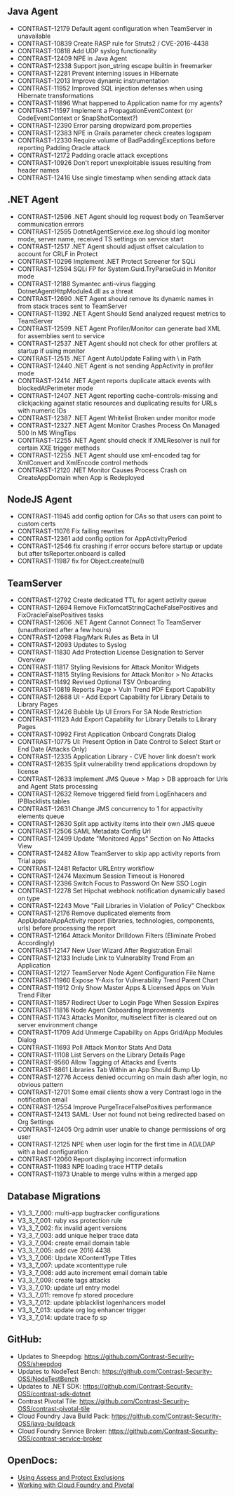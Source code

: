 <!--
title: "Contrast 3.3.7 - February 2017"
description: "Contrast 3.3.7 February 2017"
tags: "3.3.7 February Release Notes"
-->


## Java Agent
* CONTRAST-12179	Default agent configuration when TeamServer in unavailable
* CONTRAST-10839	Create RASP rule for Struts2 / CVE-2016-4438
* CONTRAST-10818	Add UDP syslog functionality
* CONTRAST-12409	NPE in Java Agent
* CONTRAST-12338	Support json_string escape builtin in freemarker
* CONTRAST-12281	Prevent interning issues in Hibernate
* CONTRAST-12013	Improve dynamic instrumentation
* CONTRAST-11952	Improved SQL injection defenses when using Hibernate transformations
* CONTRAST-11896	What happened to Application name for my agents?
* CONTRAST-11597	Implement a PropagationEventContext (or CodeEventContext or SnapShotContext?)
* CONTRAST-12390	Error parsing dropwizard pom.properties
* CONTRAST-12383	NPE in Grails parameter check creates logspam
* CONTRAST-12330	Require volume of BadPaddingExceptions before reporting Padding Oracle attack
* CONTRAST-12172	Padding oracle attack exceptions
* CONTRAST-10926	Don't report unexploitable issues resulting from header names
* CONTRAST-12416	Use single timestamp when sending attack data


## .NET Agent
* CONTRAST-12596	.NET Agent should log request body on TeamServer communication errrors
* CONTRAST-12595	DotnetAgentService.exe.log should log monitor mode, server name, received TS settings on service start
* CONTRAST-12517	.NET Agent should adjust offset calculation to account for CRLF in Protect 
* CONTRAST-10296	Implement .NET Protect Screener for SQLi
* CONTRAST-12594	SQLi FP for System.Guid.TryParseGuid in Monitor mode
* CONTRAST-12188	Symantec anti-virus flagging DotnetAgentHttpModule4.dll as a threat
* CONTRAST-12690	.NET Agent should remove its dynamic names in from stack traces sent to TeamServer
* CONTRAST-11392	.NET Agent Should Send analyzed request metrics to TeamServer
* CONTRAST-12599	.NET Agent Profiler/Monitor can generate bad XML for assemblies sent to service
* CONTRAST-12537	.NET Agent should not check for other profilers at startup if using monitor 
* CONTRAST-12515	.NET Agent AutoUpdate Failing with \\ in Path
* CONTRAST-12440	.NET Agent is not sending AppActivity in profiler mode
* CONTRAST-12414	.NET Agent reports duplicate attack events with blockedAtPerimeter mode 
* CONTRAST-12407	.NET Agent reporting cache-controls-missing and clickjacking against static resources and duplicating results for URLs with numeric IDs
* CONTRAST-12387	.NET Agent Whitelist Broken under monitor mode 
* CONTRAST-12327	.NET Agent Monitor Crashes Process On Managed 500 In MS WingTips
* CONTRAST-12255	.NET Agent should check if XMLResolver is null for certain XXE trigger methods
* CONTRAST-12255  .NET Agent should use xml-encoded tag for XmlConvert and XmlEncode control methods
* CONTRAST-12120	.NET Monitor Causes Process Crash on CreateAppDomain when App is Redeployed


## NodeJS Agent
* CONTRAST-11945	add config option for CAs so that users can point to custom certs
* CONTRAST-11076	Fix failing rewrites
* CONTRAST-12361	add config option for AppActivityPeriod
* CONTRAST-12546	fix crashing if error occurs before startup or update but after tsReporter.onboard is called
* CONTRAST-11987	fix for Object.create(null)

## TeamServer
* CONTRAST-12792	Create dedicated TTL for agent activity queue
* CONTRAST-12694	Remove FixTomcatStringCacheFalsePositives and FixOracleFalsePositives tasks
* CONTRAST-12606	.NET Agent Cannot Connect To TeamServer (unauthorized after a few hours)
* CONTRAST-12098	Flag/Mark Rules as Beta in UI
* CONTRAST-12093	Updates to Syslog
* CONTRAST-11830	Add Protection License Designation to Server Overview
* CONTRAST-11817	Styling Revisions for Attack Monitor Widgets
* CONTRAST-11815	Styling Revisions for Attack Monitor > No Attacks
* CONTRAST-11492	Revised Optional TSV Onboarding
* CONTRAST-10819	Reports Page > Vuln Trend PDF Export Capability
* CONTRAST-12688	UI - Add Export Capability for Library Details to Library Pages
* CONTRAST-12426	Bubble Up UI Errors For SA Node Restriction
* CONTRAST-11123	Add Export Capability for Library Details to Library Pages
* CONTRAST-10992	First Application Onboard Congrats Dialog
* CONTRAST-10775	UI: Present Option in Date Control to Select Start or End Date (Attacks Only)
* CONTRAST-12335	Application Library - CVE hover link doesn't work
* CONTRAST-12635	Split vulnerability trend applications dropdown by license
* CONTRAST-12633	Implement JMS Queue > Map > DB approach for Urls and Agent Stats processing
* CONTRAST-12632	Remove triggered field from LogEnhacers and IPBlacklists tables
* CONTRAST-12631	Change JMS concurrency to 1 for appactivity elements queue
* CONTRAST-12630	Split app activity items into their own JMS queue
* CONTRAST-12506	SAML Metadata Config Url
* CONTRAST-12499	Update "Monitored Apps" Section on No Attacks View
* CONTRAST-12482	Allow TeamServer to skip app activity reports from Trial apps
* CONTRAST-12481	Refactor URLEntry workflow
* CONTRAST-12474	Maximum Session Timeout is Honored
* CONTRAST-12396	Switch Focus to Password On New SSO Login
* CONTRAST-12278	Set Hipchat webhook notification dynamically based on type
* CONTRAST-12243	Move "Fail Libraries in Violation of Policy" Checkbox
* CONTRAST-12176	Remove duplicated elements from AppUpdate/AppActivity report (libraries, technologies, components, urls) before processing the report
* CONTRAST-12164	Attack Monitor Drilldown Filters (Eliminate Probed Accordingly)
* CONTRAST-12147	New User Wizard After Registration Email
* CONTRAST-12133	Include Link to Vulnerablity Trend From an Application
* CONTRAST-12127	TeamServer Node Agent Configuration File Name
* CONTRAST-11960	Expose Y-Axis for Vulnerability Trend Parent Chart
* CONTRAST-11912	Only Show Master Apps & Licensed Apps on Vuln Trend Filter
* CONTRAST-11857	Redirect User to Login Page When Session Expires
* CONTRAST-11816	Node Agent Onboarding Improvements
* CONTRAST-11743	Attacks Monitor, multiselect filter is cleared out on server environment change
* CONTRAST-11709	Add Unmerge Capability on Apps Grid/App Modules Dialog
* CONTRAST-11693	Poll Attack Monitor Stats And Data
* CONTRAST-11108	List Servers on the Library Details Page
* CONTRAST-9560	    Allow Tagging of Attacks and Events
* CONTRAST-8861	    Libraries Tab Within an App Should Bump Up
* CONTRAST-12776	Access denied occurring on main dash after login, no obvious pattern
* CONTRAST-12701	Some email clients show a very Contrast logo in the notification email
* CONTRAST-12554	Improve PurgeTraceFalsePositives performance
* CONTRAST-12413	SAML: User not found not being redirected based on Org Settings
* CONTRAST-12405	Org admin user unable to change permissions of org user
* CONTRAST-12125	NPE when user login for the first time in AD/LDAP with a bad configuration
* CONTRAST-12060	Report displaying incorrect information
* CONTRAST-11983	NPE loading trace HTTP details 
* CONTRAST-11973	Unable to merge vulns within a merged app

## Database Migrations
* V3_3_7_000: multi-app bugtracker configurations
* V3_3_7_001: ruby xss protection rule
* V3_3_7_002: fix invalid agent versions
* V3_3_7_003: add unique helper trace data
* V3_3_7_004: create email domain table
* V3_3_7_005: add cve 2016 4438 
* V3_3_7_006: Update XContentType Titles
* V3_3_7_007: update xcontenttype rule
* V3_3_7_008: add auto increment email domain table
* V3_3_7_009: create tags attacks
* V3_3_7_010: update url entry model
* V3_3_7_011: remove fp stored procedure
* V3_3_7_012: update ipblacklist logenhancers model
* V3_3_7_013: update org log enhancer trigger
* V3_3_7_014: update trace fp sp


## GitHub:
* Updates to Sheepdog: https://github.com/Contrast-Security-OSS/sheepdog
* Updates to NodeTest Bench: https://github.com/Contrast-Security-OSS/NodeTestBench
* Updates to .NET SDK: https://github.com/Contrast-Security-OSS/contrast-sdk-dotnet
* Contrast Pivotal Tile: https://github.com/Contrast-Security-OSS/contrast-pivotal-tile
* Cloud Foundry Java Build Pack: https://github.com/Contrast-Security-OSS/java-buildpack
* Cloud Foundry Service Broker: https://github.com/Contrast-Security-OSS/contrast-service-broker


## OpenDocs:
* [Using Assess and Protect Exclusions](admin_policymgmt.html#exclude)
* [Working with Cloud Foundry and Pivotal](installation_javainstall.html#cloud)
